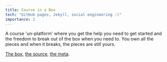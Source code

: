 ```yaml
---
title: Course in a Box
tech: "GitHub pages, Jekyll, social engineering :)"
importance: 2
---
```


A course 'un-platform' where you get the help you need to get started and the freedom to break out of the box when you need to. You own all the pieces and when it breaks, the pieces are still yours. 

[The box](https://course-in-a-box.p2pu.org), [the source](https://github.com/p2pu/course-in-a-box), [the meta](http://info.p2pu.org/2015/04/27/learning-right-out-of-the-box/). 

